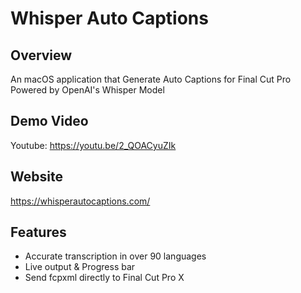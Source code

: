 # Whisper Auto Captions

## Overview
An macOS application that Generate Auto Captions for Final Cut Pro Powered by OpenAI's Whisper Model


## Demo Video
Youtube: https://youtu.be/2_QOACyuZIk


## Website
https://whisperautocaptions.com/

## Features
* Accurate transcription in over 90 languages
* Live output & Progress bar
* Send fcpxml directly to Final Cut Pro X
